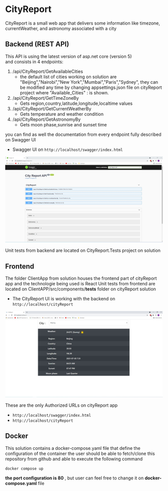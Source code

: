 # CityReport

CityReport is a small web app that delivers some information like timezone, currentWeather, and astronomy associated with a city 

## Backend (REST API)
This API is using the latest version of  asp.net core (version 5)  
and consists in 4 endpoints:
1. /api/CityReport/GetAvailableCities
    - the default list of cities working on solution are "Beijing","Nairobi","New York","Mumbai","Paris","Sydney", they can be modified any time by changing appsettings.json file on cityReport project
    where "Available_Cities" : is shown. 
2. /api/CityReport/GetTimeZoneBy
    - Gets region,country,latitude,longitude,localtime values
3. /api/CityReport/GetCurrentWeatherBy
    - Gets temperature and weather condition
4. /api/CityReport/GetAstronomyBy
    - Gets moon phase,sunrise and sunset time

you can find as well the documentation from every endpoint fully described on Swagger UI 

* Swagger UI on `http://localhost/swagger/index.html`
<img src="images/Swagger.JPG">

Unit tests from backend are located on CityReport.Tests project on solution 



## Frontend 

The folder ClientApp from solution houses the frontend part of cityReport app and the technologie being used is React
Unit tests from frontend are located on ClientAPP/src/components/__tests__ folder on cityReport solution 

* The CityReport UI is working with the backend on `http://localhost/cityReport`
<img src="images/ReportCity.JPG">

These are the only Authorized URLs on cityReport app
* `http://localhost/swagger/index.html`
* `http://localhost/cityReport`


## Docker

This solution contains a docker-compose.yaml file that define the configuration of the container 
the user should be able to fetch/clone this repository from github and able to execute the following command

`````````````````
docker compose up
`````````````````

**the port configuration is 80** , but user can feel  free to change it on  **docker-compose.yaml** file 



